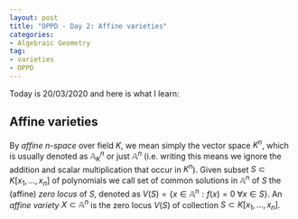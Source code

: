 ```yaml
---
layout: post
title: "OPPD - Day 2: Affine varieties"
categories: 
- Algebraic Geometry
tag: 
- varieties
- OPPD
---
```


Today is 20/03/2020 and here is what I learn:

## Affine varieties

By *affine $n$-space* over field $K$, we mean simply
the vector space $K^n$, which is usually denoted as 
$\mathbb{A}_K^n$ or just $\mathbb{A}^n$ (i.e. writing 
this means we ignore the addition and scalar multiplication 
that occur in $K^n$). Given subset $S\subset K[x_1,\ldots, x_n]$
of polynomials we call set of common solutions in $\mathbb{A}^n$ of 
$S$ the (affine) *zero locus* of $S$, denoted as $V(S)=\{x\in 
\mathbb{A}^n: f(x)=0 \; \forall x\in S\}$. 
An *affine variety* $X\subset \mathbb{A}^n$
is the zero locus $V(S)$ of collection 
$S\subset K[x_1,\ldots, x_n]$.